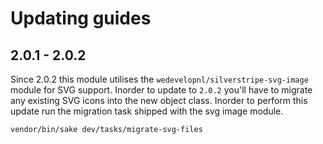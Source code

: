 # Updating guides

## 2.0.1 - 2.0.2
Since 2.0.2 this module utilises the `wedevelopnl/silverstripe-svg-image` module
for SVG support. Inorder to update to `2.0.2` you'll have to migrate any existing
SVG icons into the new object class. Inorder to perform this update run the 
migration task shipped with the svg image module.

```shell
vendor/bin/sake dev/tasks/migrate-svg-files
```